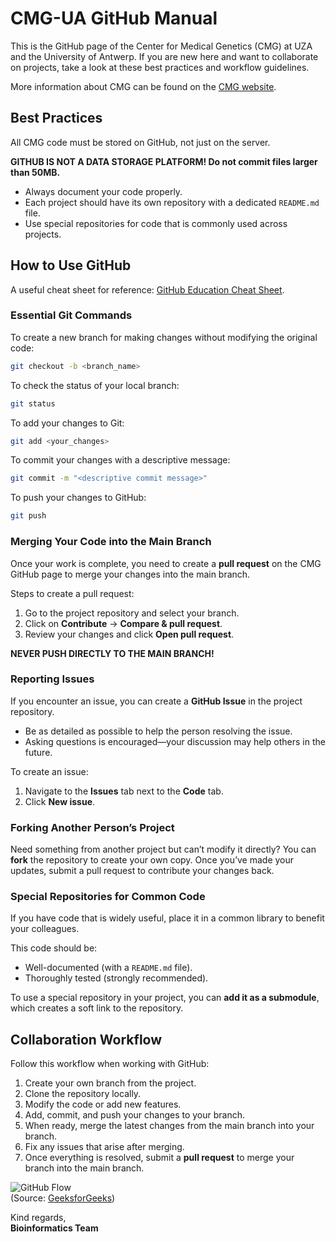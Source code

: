 # CMG-UA GitHub Manual

This is the GitHub page of the Center for Medical Genetics (CMG) at UZA and the University of Antwerp. If you are new here and want to collaborate on projects, take a look at these best practices and workflow guidelines.

More information about CMG can be found on the [CMG website](https://www.genetica-antwerpen.be/en/).

## Best Practices

All CMG code must be stored on GitHub, not just on the server.

**GITHUB IS NOT A DATA STORAGE PLATFORM! Do not commit files larger than 50MB.**

- Always document your code properly.
- Each project should have its own repository with a dedicated `README.md` file.
- Use special repositories for code that is commonly used across projects.

## How to Use GitHub

A useful cheat sheet for reference: [GitHub Education Cheat Sheet](https://education.github.com/git-cheat-sheet-education.pdf).

### Essential Git Commands

To create a new branch for making changes without modifying the original code:

```bash
git checkout -b <branch_name>
```

To check the status of your local branch:

```bash
git status
```

To add your changes to Git:

```bash
git add <your_changes>
```

To commit your changes with a descriptive message:

```bash
git commit -m "<descriptive commit message>"
```

To push your changes to GitHub:

```bash
git push
```

### Merging Your Code into the Main Branch

Once your work is complete, you need to create a **pull request** on the CMG GitHub page to merge your changes into the main branch.

Steps to create a pull request:
1. Go to the project repository and select your branch.
2. Click on **Contribute** → **Compare & pull request**.
3. Review your changes and click **Open pull request**.

**NEVER PUSH DIRECTLY TO THE MAIN BRANCH!**

### Reporting Issues

If you encounter an issue, you can create a **GitHub Issue** in the project repository.

- Be as detailed as possible to help the person resolving the issue.
- Asking questions is encouraged—your discussion may help others in the future.

To create an issue:
1. Navigate to the **Issues** tab next to the **Code** tab.
2. Click **New issue**.

### Forking Another Person’s Project

Need something from another project but can’t modify it directly? You can **fork** the repository to create your own copy. Once you’ve made your updates, submit a pull request to contribute your changes back.

### Special Repositories for Common Code

If you have code that is widely useful, place it in a common library to benefit your colleagues.

This code should be:
- Well-documented (with a `README.md` file).
- Thoroughly tested (strongly recommended).

To use a special repository in your project, you can **add it as a submodule**, which creates a soft link to the repository.

## Collaboration Workflow

Follow this workflow when working with GitHub:

1. Create your own branch from the project.
2. Clone the repository locally.
3. Modify the code or add new features.
4. Add, commit, and push your changes to your branch.
5. When ready, merge the latest changes from the main branch into your branch.
6. Fix any issues that arise after merging.
7. Once everything is resolved, submit a **pull request** to merge your branch into the main branch.

![GitHub Flow](https://media.geeksforgeeks.org/wp-content/uploads/20220214111138/GitHubFlow.jpg)  
(Source: [GeeksforGeeks](https://www.geeksforgeeks.org/git-flow-vs-github-flow/))

Kind regards,  
**Bioinformatics Team**
